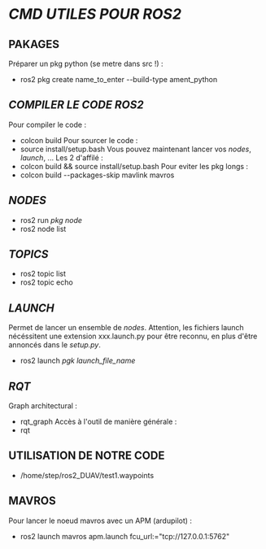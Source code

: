 # *CMD UTILES POUR ROS2*

## PAKAGES
Préparer un pkg python (se metre dans src !) :
 - ros2 pkg create name_to_enter --build-type ament_python

## *COMPILER LE CODE ROS2*
Pour compiler le code :
 - colcon build
Pour sourcer le code :
 - source install/setup.bash
Vous pouvez maintenant lancer vos _nodes_, _launch_, ...
Les 2 d'affilé :
 - colcon build && source install/setup.bash
Pour eviter les pkg longs :
 - colcon build --packages-skip mavlink mavros

## *NODES*
 - ros2 run _pkg node_
 - ros2 node list

## *TOPICS*
 - ros2 topic list
 - ros2 topic echo

## *LAUNCH*
Permet de lancer un ensemble de _nodes_. Attention, les fichiers launch nécéssitent une extension xxx.launch.py pour être reconnu, en plus d'être annoncés dans le _setup.py_.
 - ros2 launch _pgk launch\_file\_name_

## *RQT*
Graph architectural :
 - rqt_graph
Accès à l'outil de manière générale :
 - rqt

## UTILISATION DE NOTRE CODE
 - /home/step/ros2_DUAV/test1.waypoints

## MAVROS
Pour lancer le noeud mavros avec un APM (ardupilot) :
 - ros2 launch mavros apm.launch fcu_url:="tcp://127.0.0.1:5762"